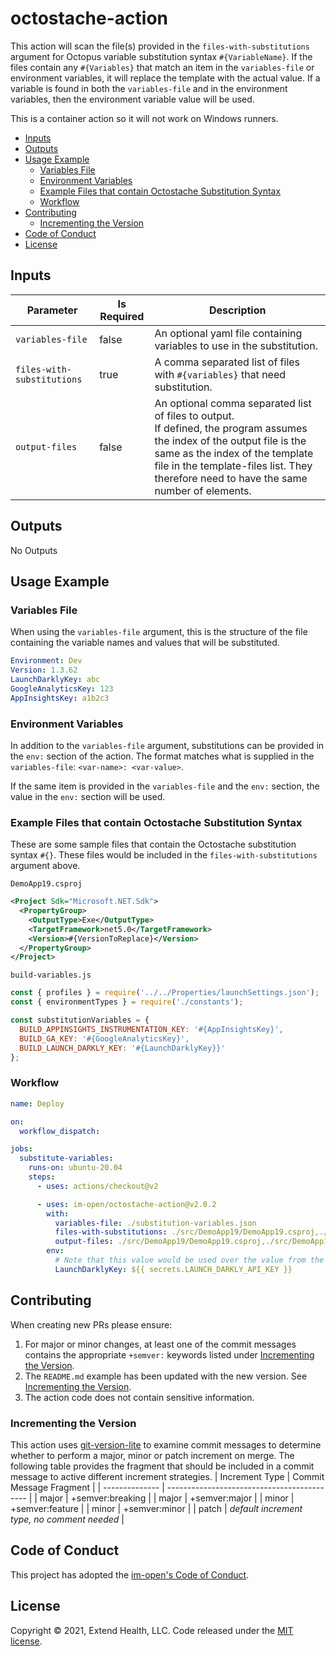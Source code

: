 # octostache-action

This action will scan the file(s) provided in the `files-with-substitutions` argument for Octopus variable substitution syntax `#{VariableName}`.  If the files contain any `#{Variables}` that match an item in the `variables-file` or environment variables, it will replace the template with the actual value. If a variable is found in both the `variables-file` and in the environment variables, then the environment variable value will be used.

This is a container action so it will not work on Windows runners.

- [Inputs](#inputs)
- [Outputs](#outputs)
- [Usage Example](#usage-example)
  - [Variables File](#variables-file)
  - [Environment Variables](#environment-variables)
  - [Example Files that contain Octostache Substitution Syntax](#example-files-that-contain-octostache-substitution-syntax)
  - [Workflow](#workflow)
- [Contributing](#contributing)
  - [Incrementing the Version](#incrementing-the-version)
- [Code of Conduct](#code-of-conduct)
- [License](#license)

## Inputs

| Parameter                  | Is Required | Description                                                                                                                                                                                                                                              |
| -------------------------- | ----------- | -------------------------------------------------------------------------------------------------------------------------------------------------------------------------------------------------------------------------------------------------------- |
| `variables-file`           | false       | An optional yaml file containing variables to use in the substitution.                                                                                                                                                                                   |
| `files-with-substitutions` | true        | A comma separated list of files with `#{variables}` that need substitution.                                                                                                                                                                              |
| `output-files`             | false       | An optional comma separated list of files to output.<br/>If defined, the program assumes the index of the output file is the same as the index of the template file in the template-files list. They therefore need to have the same number of elements. |

## Outputs

No Outputs

## Usage Example

### Variables File
When using the `variables-file` argument, this is the structure of the file containing the variable names and values that will be substituted.
```yaml
Environment: Dev
Version: 1.3.62
LaunchDarklyKey: abc
GoogleAnalyticsKey: 123
AppInsightsKey: a1b2c3
```

### Environment Variables
In addition to the `variables-file` argument, substitutions can be provided in the `env:` section of the action.  The format matches what is supplied in the `variables-file`: `<var-name>: <var-value>`.  

If the same item is provided in the `variables-file` and the `env:` section, the value in the `env:` section will be used.

### Example Files that contain Octostache Substitution Syntax
These are some sample files that contain the Octostache substitution syntax `#{}`.  These files would be included in the `files-with-substitutions` argument above.

`DemoApp19.csproj`
```xml
<Project Sdk="Microsoft.NET.Sdk">
  <PropertyGroup>
    <OutputType>Exe</OutputType>
    <TargetFramework>net5.0</TargetFramework>
    <Version>#{VersionToReplace}</Version>
  </PropertyGroup>
</Project>
```

`build-variables.js`
```js
const { profiles } = require('../../Properties/launchSettings.json');
const { environmentTypes } = require('./constants');

const substitutionVariables = {
  BUILD_APPINSIGHTS_INSTRUMENTATION_KEY: '#{AppInsightsKey}',
  BUILD_GA_KEY: '#{GoogleAnalyticsKey}',
  BUILD_LAUNCH_DARKLY_KEY: '#{LaunchDarklyKey}}'
};
```

### Workflow

```yml
name: Deploy

on:
  workflow_dispatch:

jobs:
  substitute-variables:
    runs-on: ubuntu-20.04
    steps:
      - uses: actions/checkout@v2

      - uses: im-open/octostache-action@v2.0.2
        with:
          variables-file: ./substitution-variables.json
          files-with-substitutions: ./src/DemoApp19/DemoApp19.csproj,./src/DemoApp19/Bff/FrontEnd/scripts/build-variables.js
          output-files: ./src/DemoApp19/DemoApp19.csproj,./src/DemoApp19/Bff/FrontEnd/scripts/build-variables.js
        env:
          # Note that this value would be used over the value from the example variables file
          LaunchDarklyKey: ${{ secrets.LAUNCH_DARKLY_API_KEY }}
```


## Contributing

When creating new PRs please ensure:
1. For major or minor changes, at least one of the commit messages contains the appropriate `+semver:` keywords listed under [Incrementing the Version](#incrementing-the-version).
2. The `README.md` example has been updated with the new version.  See [Incrementing the Version](#incrementing-the-version).
3. The action code does not contain sensitive information.

### Incrementing the Version

This action uses [git-version-lite] to examine commit messages to determine whether to perform a major, minor or patch increment on merge.  The following table provides the fragment that should be included in a commit message to active different increment strategies.
| Increment Type | Commit Message Fragment                     |
| -------------- | ------------------------------------------- |
| major          | +semver:breaking                            |
| major          | +semver:major                               |
| minor          | +semver:feature                             |
| minor          | +semver:minor                               |
| patch          | *default increment type, no comment needed* |

## Code of Conduct

This project has adopted the [im-open's Code of Conduct](https://github.com/im-open/.github/blob/master/CODE_OF_CONDUCT.md).

## License

Copyright &copy; 2021, Extend Health, LLC. Code released under the [MIT license](LICENSE).

[git-version-lite]: https://github.com/im-open/git-version-lite
[Authenticating to GitHub Packages - nuget]: https://docs.github.com/en/packages/working-with-a-github-packages-registry/working-with-the-nuget-registry#authenticating-to-github-packages
[dotnet nuget add source]: https://docs.microsoft.com/en-us/dotnet/core/tools/dotnet-nuget-add-source
[Authenticating to GitHub Packages - npm]: https://docs.github.com/en/packages/working-with-a-github-packages-registry/working-with-the-npm-registry#authenticating-to-github-packages
[npm private packages in ci/cd workflow]: https://docs.npmjs.com/using-private-packages-in-a-ci-cd-workflow